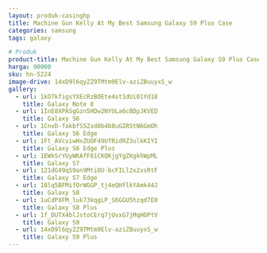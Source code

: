 ```yaml
---
layout: produk-casinghp
title: Machine Gun Kelly At My Best Samsung Galaxy S9 Plus Case
categories: samsung
tags: galaxy

# Produk
product-title: Machine Gun Kelly At My Best Samsung Galaxy S9 Plus Case
harga: 90000
sku: hn-5224
image-drive: 14xD9l6qyZZ9TMtm9Elv-aziZBuuyxS_w
gallery:
  - url: 1kO7kfigsYXEcRzBOEte4st1dUi01Yd18
    title: Galaxy Note 8
  - url: 1InE8XPASgGzn5HDw2NYULa6cBDpJKVED
    title: Galaxy S6
  - url: 1CnvD-fakbfS5Zxd0b4b8uGIR5tN6GmOh
    title: Galaxy S6 Edge
  - url: 1Ft_AVcviwHxZUOF49UfRidRZ3ulkKIYI
    title: Galaxy S6 Edge Plus
  - url: 1EWkSrYUyWKAfF81CKQKjgYgZKgkhWpML
    title: Galaxy S7
  - url: 121dG49qS9an9MtiOU-bcFILl2x2xsRtF
    title: Galaxy S7 Edge
  - url: 18lq5BFMifOrWGGP_tj4eQHflkYAmk44J
    title: Galaxy S8
  - url: 1uCdPXFM_luk73kqgLP_S6GGU5hzqd7E0
    title: Galaxy S8 Plus
  - url: 1f_DUTX4blJstoCErq7jUvxG7jMqHOPtV
    title: Galaxy S9
  - url: 14xD9l6qyZZ9TMtm9Elv-aziZBuuyxS_w
    title: Galaxy S9 Plus
---
```

